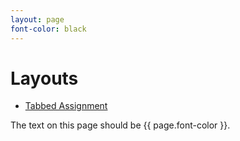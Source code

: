 ```yaml
---
layout: page
font-color: black
---
```


# Layouts

* [Tabbed Assignment](tabbed-assignment-example/overview.html)

The text on this page should be {{ page.font-color }}.
